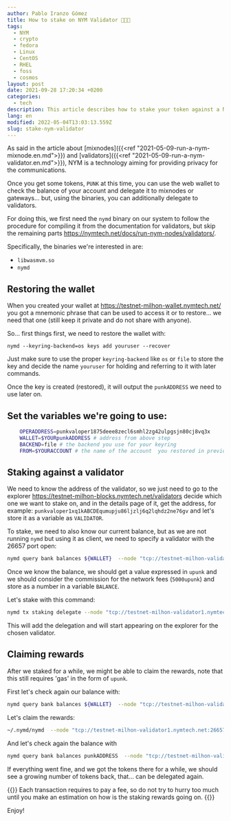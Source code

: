 ```yaml
---
author: Pablo Iranzo Gómez
title: How to stake on NYM Validator 🐳🐳🐳
tags:
  - NYM
  - crypto
  - fedora
  - Linux
  - CentOS
  - RHEL
  - foss
  - cosmos
layout: post
date: 2021-09-28 17:20:34 +0200
categories:
  - tech
description: This article describes how to stake your token against a NYM cosmos validator
lang: en
modified: 2022-05-04T13:03:13.559Z
slug: stake-nym-validator
---
```


As said in the article about [mixnodes]({{<ref "2021-05-09-run-a-nym-mixnode.en.md">}}) and [validators]({{<ref "2021-05-09-run-a-nym-validator.en.md">}}), NYM is a technology aiming for providing privacy for the communications.

Once you get some tokens, `PUNK` at this time, you can use the web wallet to check the balance of your account and delegate it to mixnodes or gateways... but, using the binaries, you can additionally delegate to validators.

For doing this, we first need the `nymd` binary on our system to follow the procedure for compiling it from the documentation for validators, but skip the remaining parts <https://nymtech.net/docs/run-nym-nodes/validators/>.

Specifically, the binaries we're interested in are:

- `libwasmvm.so`
- `nymd`

## Restoring the wallet

When you created your wallet at <https://testnet-milhon-wallet.nymtech.net/> you got a mnemonic phrase that can be used to access it or to restore... we need that one (still keep it private and do not share with anyone).

So... first things first, we need to restore the wallet with:

`nymd --keyring-backend=os keys add youruser --recover`

Just make sure to use the proper `keyring-backend` like `os` or `file` to store the key and decide the name `youruser` for holding and referring to it with later commands.

Once the key is created (restored), it will output the `punkADDRESS` we need to use later on.

## Set the variables we're going to use:

```sh
    OPERADDRESS=punkvaloper1875deee8zecl6smhl2zg42ulpgsjn80cj8vq3x
    WALLET=$YOURpunkADDRESS # address from above step
    BACKEND=file # the backend you use for your keyring
    FROM=$YOURACCOUNT # the name of the account  you restored in previous step (youruser in the example above)

```

## Staking against a validator

We need to know the address of the validator, so we just need to go to the explorer <https://testnet-milhon-blocks.nymtech.net/validators> decide which one we want to stake on, and in the details page of it, get the address, for example: `punkvaloper1xq1kABCDEqumupju86ljzlj6q2lqhdz2ne76gv` and let's store it as a variable as `VALIDATOR`.

To stake, we need to also know our current balance, but as we are not running `nymd` but using it as client, we need to specify a validator with the 26657 port open:

```sh
nymd query bank balances ${WALLET}  --node "tcp://testnet-milhon-validator1.nymtech.net:26657"
```

Once we know the balance, we should get a value expressed in `upunk` and we should consider the commission for the network fees (`5000upunk`) and store as a number in a variable `BALANCE`.

Let's stake with this command:

```sh
nymd tx staking delegate --node "tcp://testnet-milhon-validator1.nymtech.net:26657" -y ${VALIDATOR}  ${BALANCE}  --from ${youruser}   --keyring-backend=${BACKEND}   --chain-id "testnet-milhon"   --gas="auto"   --gas-adjustment=1.15   --fees 5000upunk
```

This will add the delegation and will start appearing on the explorer for the chosen validator.

## Claiming rewards

After we staked for a while, we might be able to claim the rewards, note that this still requires 'gas' in the form of `upunk`.

First let's check again our balance with:

```sh
nymd query bank balances ${WALLET}  --node "tcp://testnet-milhon-validator1.nymtech.net:26657"
```

Let's claim the rewards:

```sh
~/.nymd/nymd  --node "tcp://testnet-milhon-validator1.nymtech.net:26657"  tx distribution withdraw-rewards -y ${VALIDATOR} --from ${youruser} --keyring-backend=${BACKEND} --chain-id='testnet-milhon' --gas='auto' --gas-adjustment=1.15  --fees 5000upunk
```

And let's check again the balance with

```sh
nymd query bank balances punkADDRESS  --node "tcp://testnet-milhon-validator1.nymtech.net:26657"
```

If everything went fine, and we got the tokens there for a while, we should see a growing number of tokens back, that... can be delegated again.

{{<warning>}}
Each transaction requires to pay a fee, so do not try to hurry too much until you make an estimation on how is the staking rewards going on.
{{</warning>}}

Enjoy!
